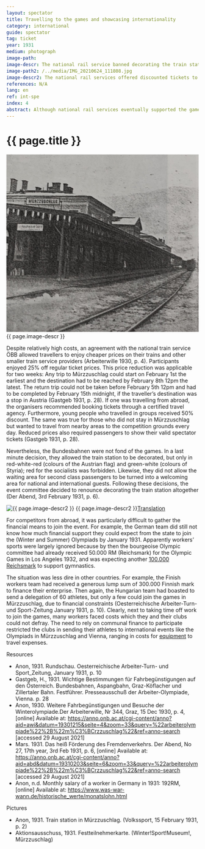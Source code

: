 ```yaml
---
layout: spectator
title: Travelling to the games and showcasing internationality
category: international
guide: spectator
tag: ticket
year: 1931
medium: photograph
image-path: 
image-descr: The national rail service banned decorating the train station in Mürzzuschlag
image-path2: /../media/IMG_20210624_111808.jpg
image-descr2: The national rail services offered discounted tickets to visit the Winter and the Summer Olympiad.Ticket for Paul Wetterich from Mürzzuschlag, to visit the Summer Olympiad in Vienna.
references: N/A
lang: en
ref: int-spe
index: 4
abstract: Although national rail services eventually supported the games by offering additional services, travelling to and from Mürzzuschlag remained challenging.
---
```

<body>
    <div class="infotext">
        <h1  id="title">{{ page.title }}</h1>
        <div class="grid-item" id="exhibit-image"><img src="../media/Volkssport_15-Feb-31_S2.jpg" class="img-fluid" alt="{{ page.image-descr }}"> {{ page.image-descr }}</div>
        <p>Despite relatively high costs, an agreement with the national train service ÖBB allowed travellers to enjoy cheaper prices on their trains and other smaller train service providers (<span class="quote">Arbeiterwille</span> 1930, p. 4). Participants enjoyed 25% off regular ticket prices. This price reduction was applicable for two weeks: Any trip to Mürzzuschlag could start on February 1st the earliest and the destination had to be reached by February 8th 12pm the latest. The return trip could not be taken before February 5th 12pm and had to be completed by February 15th midnight, if the traveller’s destination was a stop in Austria (<span class="quote">Gastgeb</span> 1931, p. 28). If one was travelling from abroad, the organisers recommended booking tickets through a certified travel agency. Furthermore, young people who travelled in groups received 50% discount. The same was true for those who did not stay in Mürzzuschlag but wanted to travel from nearby areas to the competition grounds every day. Reduced prices also required passengers to show their valid spectator tickets (<span class="quote">Gastgeb</span> 1931, p. 28).</p>
        <p>Nevertheless, the Bundesbahnen were not fond of the games. In a last minute decision, they allowed the train station to be decorated, but only in red-white-red (colours of the Austrian flag) and green-white (colours of Styria); red for the socialists was forbidden. Likewise, they did not allow the waiting area for second class passengers to be turned into a welcoming area for national and international guests. Following these decisions, the event committee decided to renounce decorating the train station altogether (<span class="quote">Der Abend</span>, 3rd February 1931, p. 6).</p>
        <div class="grid-item" id="exhibit-image"><img src="../media/IMG_20210624_111808.jpg" class="img-fluid" alt="{{ page.image-descr2 }}"> {{ page.image-descr2 }}<a href="#" class="translation" data-toggle="tooltip" title="2nd Workers Olympiad. Train Stamp for trip to the event. Participant Card 70131 for Paul Wetterich from Mürzzuschlag, Styria. Following order no. 4840/1930 and 4387/1931 of the Austrian national rail service's general office, of Aspang-trains, Graz-Köflacher trains, Zillertaler trains and Danube Steam Ship Association, the ticket holder is entitled to 25% discount when travelling alone, they are entitled to festive batch and entry to all olympic sport events on 26th July where not seats are allocated. Seats must be paid extra.">Translation</a></div>
        <p>For competitors from abroad, it was particularly difficult to gather the financial means to join the event. For example, the German team did still not know how much financial support they could expect from the state to join the (Winter and Summer) Olympiads by January 1931. Apparently workers’ sports were largely ignored because by then the bourgeoise Olympic committee had already received 50.000 RM (Reichsmark) for the Olympic Games in Los Angeles 1932, and was expecting another <a href="#" class="link-info" data-toggle="tooltip" title="The average worker earned 192RM a month">100.000 Reichsmark</a> to support gymnastics. </p>
        <p>The situation was less dire in other countries. For example, the Finish workers team had received a generous lump sum of 300.000 Finnish mark to finance their enterprise. Then again, the Hungarian team had boasted to send a delegation of 60 athletes, but only a few could join the games in Mürzzuschlag, due to financial constraints (<span class="quote">Oesterreichische Arbeiter-Turn- und Sport-Zeitung January</span> 1931, p. 10).
        Clearly, next to taking time off work to join the games, many workers faced costs which they and their clubs could not defray. The need to rely on communal finance to participate restricted the clubs in sending their athletes to international events like the Olympiads in Mürzzuschlag and Vienna, ranging in costs for <a href="#" class="link-info" data-toggle="tooltip" title="Only few athlete could afford to take up expensive sports like skiing. Sports like running, swimming and gymnastics were much more common.">equipment</a> to travel expenses.</p>
        <div class="grid-item" class="resources">
            <div class="resource-title">Resources</div>
            <ul>
                <li>Anon, 1931. Rundschau. <span id="source">Oesterreichische Arbeiter-Turn- und Sport_Zeitung</span>, January 1931, p. 10</li>
                <li>Gastgeb, H., 1931. Wichtige Bestimmungen für Fahrbegünstigungen auf den Österreich. Bundesbahnen, Aspangbahn, Graz-Köflacher und Zillertaler Bahn. <span id="source">Festführer</span>. Presseausschuß der Arbeiter-Olympiade, Vienna. p. 28</li>
                <li>Anon, 1930. Weitere Fahrbegünstigungen und Besuche der Winterolympiade.<span id="source">Der Arbeiterwille</span>, Nr 344, Graz, 15 Dec 1930, p. 4, [online] Available at: <a href="https://anno.onb.ac.at/cgi-content/anno?aid=awi&datum=19301215&seite=4&zoom=33&query=%22arbeiterolympiade%22%2B%22m%C3%BCrzzuschlag%22&ref=anno-search">https://anno.onb.ac.at/cgi-content/anno?aid=awi&datum=19301215&seite=4&zoom=33&query=%22arbeiterolympiade%22%2B%22m%C3%BCrzzuschlag%22&ref=anno-search</a> [accessed 29 August 2021]</li>
                <li>Mars. 1931. Das heiß Förderung des Fremdenverkehrs. <span id="source">Der Abend</span>, No 27, 17th year, 3rd Feb 1931, p. 6, [online] Available at: <a href="https://anno.onb.ac.at/cgi-content/anno?aid=abd&datum=19310203&seite=6&zoom=33&query=%22arbeiterolympiade%22%2B%22m%C3%BCrzzuschlag%22&ref=anno-search">https://anno.onb.ac.at/cgi-content/anno?aid=abd&datum=19310203&seite=6&zoom=33&query=%22arbeiterolympiade%22%2B%22m%C3%BCrzzuschlag%22&ref=anno-search</a> [accessed 29 August 2021]</li>
                <li>Anon, n.d. Monthly salary of a worker in Germany in 1931: 192RM, [online] Available at: <a href="https://www.was-war-wann.de/historische_werte/monatslohn.html">https://www.was-war-wann.de/historische_werte/monatslohn.html</a></li>
            </ul>
        </div>
        <div class="grid-item" class="resources">
            <div class="resource-title">Pictures</div>
            <ul>
                <li>Anon, 1931. Train station in Mürzzuschlag. (<span id="source">Volkssport</span>, 15 February 1931, p. 2)</li>
                <li>Aktionsausschuss, 1931. Festteilnehmerkarte. (Winter!Sport!Museum!, Mürzzuschlag)</li>
            </ul>
        </div>
    </div>
</body>